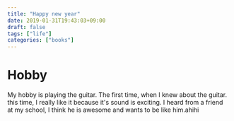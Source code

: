```yaml
---
title: "Happy new year"
date: 2019-01-31T19:43:03+09:00
draft: false
tags: ["life"]
categories: ["books"]
---
```

# Hobby
My hobby is playing the guitar. The first time, when I knew about the guitar. this time, I really like it because it's sound is exciting. I heard from a friend at my school, I think he is awesome and wants to be like him.ahihi
